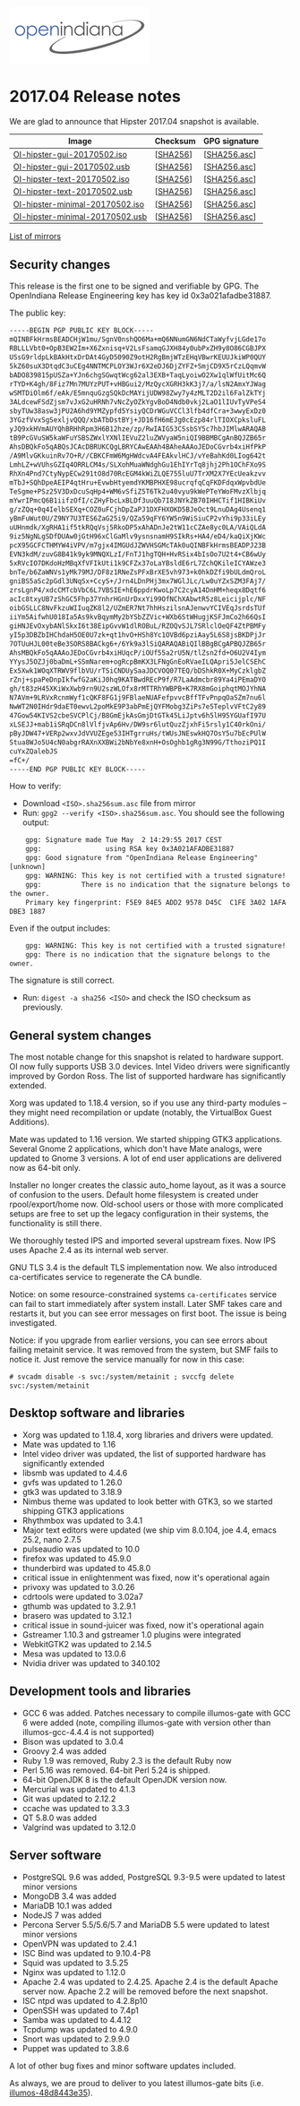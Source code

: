 <!--

The contents of this Documentation are subject to the Public Documentation License Version 1.01
(the "License"); you may only use this Documentation if you comply with the terms of this License.
A copy of the License is available at http://illumos.org/license/PDL.

The Original Documentation is _________________.

The Initial Writer of the Original Documentation is Alexander Pyhalov Copyright (C) 2017.
All Rights Reserved. (Initial Writer contact(s):________________[Insert hyperlink/alias]).

Contributor(s):   Adam Števko, Jim Klimov, Nikola M.

Portions created by Adam Števko are Copyright (C) 2017.
Portions created by Jim Klimov are Copyright (C) 2017.
Portions created by Nikola M. are Copyright (C) 2017.

Portions created by ______ are Copyright (C)_________[Insert year(s)].
All Rights Reserved. (Contributor contact(s):________________[Insert hyperlink/alias]).

-->

<img src = "../../Openindiana.png">

# 2017.04 Release notes

We are glad to announce that Hipster 2017.04 snapshot is available.

Image                |      Checksum     |   GPG signature
-------------------- | ----------------- | --------------------
[OI-hipster-gui-20170502.iso](http://dlc.openindiana.org/isos/hipster/20170502/OI-hipster-gui-20170502.iso) | \[[SHA256](http://dlc.openindiana.org/isos/hipster/20170502/OI-hipster-gui-20170502.iso.sha256sum)\] | \[[SHA256.asc](http://dlc.openindiana.org/isos/hipster/20170502/OI-hipster-gui-20170502.iso.sha256sum.asc)\]
[OI-hipster-gui-20170502.usb](http://dlc.openindiana.org/isos/hipster/20170502/OI-hipster-gui-20170502.usb) | \[[SHA256](http://dlc.openindiana.org/isos/hipster/20170502/OI-hipster-gui-20170502.usb.sha256sum)\] | \[[SHA256.asc](http://dlc.openindiana.org/isos/hipster/20170502/OI-hipster-gui-20170502.usb.sha256sum.asc)\]
[OI-hipster-text-20170502.iso](http://dlc.openindiana.org/isos/hipster/20170502/OI-hipster-text-20170502.iso) | \[[SHA256](http://dlc.openindiana.org/isos/hipster/20170502/OI-hipster-text-20170502.iso.sha256sum)\] | \[[SHA256.asc](http://dlc.openindiana.org/isos/hipster/20170502/OI-hipster-text-20170502.iso.sha256sum.asc)\]
[OI-hipster-text-20170502.usb](http://dlc.openindiana.org/isos/hipster/20170502/OI-hipster-text-20170502.usb) | \[[SHA256](http://dlc.openindiana.org/isos/hipster/20170502/OI-hipster-text-20170502.usb.sha256sum)\] | \[[SHA256.asc](http://dlc.openindiana.org/isos/hipster/20170502/OI-hipster-text-20170502.usb.sha256sum.asc)\]
[OI-hipster-minimal-20170502.iso](http://dlc.openindiana.org/isos/hipster/20170502/OI-hipster-minimal-20170502.iso) | \[[SHA256](http://dlc.openindiana.org/isos/hipster/20170502/OI-hipster-minimal-20170502.iso.sha256sum)\] | \[[SHA256.asc](http://dlc.openindiana.org/isos/hipster/20170502/OI-hipster-minimal-20170502.iso.sha256sum.asc)\]
[OI-hipster-minimal-20170502.usb](http://dlc.openindiana.org/isos/hipster/20170502/OI-hipster-minimal-20170502.usb) | \[[SHA256](http://dlc.openindiana.org/isos/hipster/20170502/OI-hipster-minimal-20170502.usb.sha256sum)\] | \[[SHA256.asc](http://dlc.openindiana.org/isos/hipster/20170502/OI-hipster-minimal-20170502.usb.sha256sum.asc)\]

[List of mirrors](../handbook/openindiana-download-mirrors.md)

## Security changes

This release is the first one to be signed and verifiable by GPG. The OpenIndiana Release Engineering key has key id 0x3a021afadbe31887.

The public key:

```
-----BEGIN PGP PUBLIC KEY BLOCK-----
mQINBFkHrmsBEADCHjW1mu/SgnV0nshQO6Ma+mQ6NNumGN6NdCTaWyfvjLGde17o
RBLLLVbt0+OpB3EW2Im+X6Zxnisq+V2LsFsamqGJXH84y0ubPxZH9y8O86CGBJPX
USsG9rldpLkBAkHtxDrDAt4GyD5090Z9otH2RgBmjWTzEHqVBwrKEUUJkiWP0QUY
5kZ60suX3DtqdC3uCEg4NNTMCPLOY3WJr6X2eDJ6DjZYFZ+SmjCD9X5rCzLQqmvW
bADO839815pUSZa+YJn6chgSGwqtWcg62al3EXB+TaqLyoiwO2Xw1qlWfUitMc6Q
rTYD+K4gh/8Fiz7Mn7MUYzPUT+vHBGui2/MzQycXGRH3kK3j7/a/lsN2AmxYJWag
wSMTDiOlm6f/eAk/E5mnquGzgSQkDcMAYijUDW98Zwy7y4zMLT2D2il6FalZkTYj
3ALdcewFSdZjsm7vJxG2uHRNh7vNcZyOZkYgvBoD4Ndb0vkj2LaO1lIUvTyVPeS4
sbyTUw38asw3jPU2A6hd9YMZypfd5YsiyQCDrWGuVCCl3lfb4dfCra+3wwyExDz0
3YGzfVvxSgSexljvQQQ/xbATbDstBYj+JD16fH6mEJg0cEzp84rlTIOXCpksluFL
yJQ9xkHVmAUYQhBRHhRpm3H6B12hze/zp/RwIAIG53CSsbSY5c7hbJIMlwARAQAB
tB9PcGVuSW5kaWFuYSBSZWxlYXNlIEVuZ2luZWVyaW5niQI9BBMBCgAnBQJZB65r
AhsDBQkFo5qABQsJCAcDBRUKCQgLBRYCAwEAAh4BAheAAAoJEDoCGvrb4xiHfPkP
/A9MlvGKkuinRv7O+R//CBKCFmW6MgHWdcvA4FEAkvlHCJ/vYeBahKd0LIog642t
LmhLZ+wVUhsGZIq4ORRLCM4s/SLXohMuaWNdghGu1EhIYrTq8jhj2Ph1OChFXo9S
RhXn4Pnd7CtyNypECw291tO8d70RcEGM4kWiZLQE755luU7TrXM2X7YEcUeakzvv
mTbJ+SQhDpeAEIP4qtHru+EvwbHtyemdYKMBPHXE98ucrqfqCqFKDFdqxWpvbdUe
TeSgme+PSz25V3DxDcuSqHp4+WM6vSfiZ5T6Tk2u40vyu9kWePTeYWoFMvzXlbjq
mYwrIPmcQ6B1iifzOfI/cZHyFbcLxBLDf3uuQb7I8JNYkZB70IHHCTif1HIBKiUv
g/zZQq+0q4IelbSEXq+COZ0uFCjhDpZaPJ1DXFHXOKD5BJeOct9LnuDAg4Usenq1
yBmFuWut0U/Z9NY7U3TES6ZaG25i9/QZa59qFY6YW5n9WiSiuCP2vYhi9p33iLEy
uUHnmdk/XgRHA1if5tkRQqVsj5RkoDP5xAhADnJe2tW11cCZAe8yc0LA/VAiQLdA
9iz5NgNLgSDfDUAw0jGtH96xClGaMlv9ysnsnamH9SIkRs+HA4/eD4/kaQiXjKWc
pcX95GCFCTHMYW4iVPV/m7gjx4IMGUdJZWVHSGMcTAk0uQINBFkHrmsBEADPJ23B
EVN3kdM/zuvG8B41k9yk9MNQXLzI/FnTJ1hgTQH+HvRSix4bIsOo7U2t4+CB6wUy
5xRVcIO7DKdoHzMBqXfVFIkUti1k9CFZx37oLaYBsldE6rL7ZchQKileICYAWze3
bnTe/b6ZaWNVs1yMk79MJ/DF8z1RNeZsPFxBrXE5vh973+k0hkDZfi9bULdmQroL
gniBS5aSc2pGdl3UNqSx+CcyS+/Jrn4LDnPHj3mx7WGlJLc/Lw0uYZxSZM3FAj7/
zrsLgnP4/xdcCMTcbVbC6L7VBSIE+hE6ppdrKwoLp7C2cyA14DnHM+heqx8Dqtf6
acIc8txyUB7zShGC5Fhp37YnhrHGnUrDxxYi99OfNChXAbwtR5z8Leicijplc/NF
oibGSLLC8NvFkzuWIIuqZK8l2/UZmER7Nt7hhHszilsnAJenwvYCIVEqJsrdsTUf
iiYm5AifwhU018Ia5As9kvBqymMy2bYSbZZVic+WXb6StWHugjKSFJmCo2h66QsI
giHNJEvOxybANlSkxI6t38EipGvvW1dlROBuL/RZOQvSJL7SRlclOeQF4ZtPBMFy
yI5p3DBZbIHChdaH5OE0U7zk+qt1hvO+HSh8Yc1OVBd6pziAay5L6S8jsBKDPjJr
7OTUuHJL00teBe3SORS8BACkg6+/6Yk9a3lSiQARAQABiQIlBBgBCgAPBQJZB65r
AhsMBQkFo5qAAAoJEDoCGvrb4xiHUqcP/iOUf55a2rU5N/tlZsn2fd+O6U2V4Iym
YYysJ5OZJj0baDmL+SSmNarem+ogRcpBmKX3LFNgGnEoRVaeILQApri5JelCSEhC
Ex5Xwk1WOqXTRWV9flbVU/rTSiCNDUySaaJDCVOQ07TEQ/bDShkR0X+MyCzklgbZ
rZnj+spaPeDnpIkfwfG2aKiJ0hq9KATBwdREcP9f/R7LaAdmcbr89Ya4iPEmaDYO
gh/t83zH45XKiWxXwb9rn9U2szWLOfx8rMTTRhYWBPB+K7RX8mGoiphqtMOJYhNA
N7AVm+9LRVxRcnmWyf1cQKF8FG1j9FBlaeNUAFefpvvcBffTFvPnpqOaSZm7nu6l
NwWT2N0IHdr9daET0ewvL2poMkE9P3abPmEjQYFMobg3ZiPs7e5TeplvVFtC2y89
47Gow54KIVS2cbeSVCPlCj/B8GmEjkAsGmjDtGTk45LiJptv6h5lH95YGUafI97U
xLSEJJ+mab1iSRqDCn8lVlfjvAp6Hv/DW9sr6lutQuzZjxhFi5rsly1C40rkOni/
pByJDW47+VERp2wxvJdVVUZEge53IHTgrruHs/tWUsJNEswkHQ7OsY5u7bEcPUlW
Stua8WJo5U4cN0abgrRAXnXXBWi2bNbYe8xnH+OsOghb1gRg3N99G/TthoziPQ1I
cuYxZQalebJS
=fC+/
-----END PGP PUBLIC KEY BLOCK-----
```

How to verify:

* Download `<ISO>.sha256sum.asc` file from mirror
* Run: `gpg2 --verify <ISO>.sha256sum.asc`. You should see the following output:

```
    gpg: Signature made Tue May  2 14:29:55 2017 CEST
    gpg:                using RSA key 0x3A021AFADBE31887
    gpg: Good signature from "OpenIndiana Release Engineering" [unknown]
    gpg: WARNING: This key is not certified with a trusted signature!
    gpg:          There is no indication that the signature belongs to the owner.
    Primary key fingerprint: F5E9 84E5 ADD2 9578 D45C  C1FE 3A02 1AFA DBE3 1887
```

  Even if the output includes:

```
    gpg: WARNING: This key is not certified with a trusted signature!
    gpg: There is no indication that the signature belongs to the owner.
```

  The signature is still correct.
* Run: `digest -a sha256 <ISO>` and check the ISO checksum as previously.

## General system changes

The most notable change for this snapshot is related to hardware support.
OI now fully supports USB 3.0 devices.
Intel Video drivers were significantly improved by Gordon Ross.
The list of supported hardware has significantly extended.

Xorg was updated to 1.18.4 version, so if you use any third-party modules – they might need recompilation or update (notably, the VirtualBox Guest Additions).

Mate was updated to 1.16 version. We started shipping GTK3 applications.
Several Gnome 2 applications, which don't have Mate analogs, were updated to Gnome 3 versions.
A lot of end user applications are delivered now as 64-bit only.

Installer no longer creates the classic auto_home layout, as it was a source of confusion to the users.
Default home filesystem is created under rpool/export/home now. Old-school users or those with more complicated setups are free to set up the legacy configuration in their systems, the functionality is still there.

We thoroughly tested IPS and imported several upstream fixes.
Now IPS uses Apache 2.4 as its internal web server.

GNU TLS 3.4 is the default TLS implementation now.
We also introduced ca-certificates service to regenerate the CA bundle.

Notice: on some resource-constrained systems `ca-certificates` service can fail to start immediately after system install.
Later SMF takes care and restarts it, but you can see error messages on first boot.
The issue is being investigated.

Notice: if you upgrade from earlier versions, you can see errors about failing metainit service.
It was removed from the system, but SMF fails to notice it.
Just remove the service manually for now in this case:

```
# svcadm disable -s svc:/system/metainit ; svccfg delete svc:/system/metainit
```

## Desktop software and libraries

* Xorg was updated to 1.18.4, xorg libraries and drivers were updated.
* Mate was updated to 1.16
* Intel video driver was updated, the list of supported hardware has significantly extended
* libsmb was updated to 4.4.6
* gvfs was updated to 1.26.0
* gtk3 was updated to 3.18.9
* Nimbus theme was updated to look better with GTK3, so we started shipping GTK3 applications
* Rhythmbox was updated to 3.4.1
* Major text editors were updated (we ship vim 8.0.104, joe 4.4, emacs 25.2, nano 2.7.5
* pulseaudio was updated to 10.0
* firefox was updated to 45.9.0
* thunderbird was updated to 45.8.0
* critical issue in enlightenment was fixed, now it's operational again
* privoxy was updated to 3.0.26
* cdrtools were updated to 3.02a7
* gthumb was updated to 3.2.9.1
* brasero was updated to 3.12.1
* critical issue in sound-juicer was fixed, now it's operational again
* Gstreamer 1.10.3 and gstreamer 1.0 plugins were integrated
* WebkitGTK2 was updated to 2.14.5
* Mesa was updated to 13.0.6
* Nvidia driver was updated to 340.102

## Development tools and libraries

* GCC 6 was added. Patches necessary to compile illumos-gate with GCC 6 were added (note, compiling illumos-gate with version other than illumos-gcc-4.4.4 is not supported)
* Bison was updated to 3.0.4
* Groovy 2.4 was added
* Ruby 1.9 was removed, Ruby 2.3 is the default Ruby now
* Perl 5.16 was removed. 64-bit Perl 5.24 is shipped.
* 64-bit OpenJDK 8 is the default OpenJDK version now.
* Mercurial was updated to 4.1.3
* Git was updated to 2.12.2
* ccache was updated to 3.3.3
* QT 5.8.0 was added
* Valgrind was updated to 3.12.0

## Server software

* PostgreSQL 9.6 was added, PostgreSQL 9.3-9.5 were updated to latest minor versions
* MongoDB 3.4 was added
* MariaDB 10.1 was added
* NodeJS 7 was added
* Percona Server 5.5/5.6/5.7 and MariaDB 5.5 were updated to latest minor versions
* OpenVPN was updated to 2.4.1
* ISC Bind was updated to 9.10.4-P8
* Squid was updated to 3.5.25
* Nginx was updated to 1.12.0
* Apache 2.4 was updated to 2.4.25. Apache 2.4 is the default Apache server now. Apache 2.2 will be removed before the next snapshot.
* ISC ntpd was updated to 4.2.8p10
* OpenSSH was updated to 7.4p1
* Samba was updated to 4.4.12
* Tcpdump was updated to 4.9.0
* Snort was updated to 2.9.9.0
* Puppet was updated to 3.8.6

A lot of other bug fixes and minor software updates included.

As always, we are proud to deliver to you latest illumos-gate bits (i.e. [illumos-48d8443e35](https://github.com/illumos/illumos-gate/commit/48d8443e35c27b5e39226cd33f279567424ad20a)).
